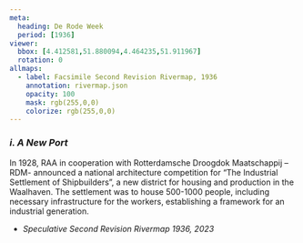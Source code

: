 ```yaml
---
meta:
  heading: De Rode Week
  period: [1936]
viewer:
  bbox: [4.412581,51.880094,4.464235,51.911967]
  rotation: 0
allmaps:
  - label: Facsimile Second Revision Rivermap, 1936
    annotation: rivermap.json
    opacity: 100
    mask: rgb(255,0,0)
    colorize: rgb(255,0,0)
---
```


### _i.    A New Port_

In 1928, RAA in cooperation with Rotterdamsche Droogdok Maatschappij –RDM- announced a national architecture competition for “The Industrial Settlement of Shipbuilders”, a new district for housing and production in the Waalhaven. The settlement was to house 500-1000 people, including necessary infrastructure for the workers, establishing a framework for an industrial generation.

- _Speculative Second Revision Rivermap 1936, 
2023_